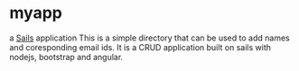 # myapp

a [Sails](http://sailsjs.org) application
 This is a simple directory that can be used to add names and coresponding email ids. It is a CRUD application built on sails with nodejs, bootstrap and angular. 
